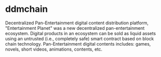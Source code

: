 # ddmchain
Decentralized Pan-Entertainment digital content distribution platform, "Entertainment Planet" was a new decentralized pan-entertainment ecosystem. Digital products in an ecosystem can be sold as liquid assets using an untrusted (i.e., completely safe) smart contract based on block chain technology. Pan-Entertainment digital contents includes: games, novels, short videos, animations, contents, etc.
